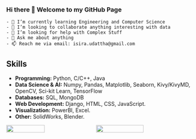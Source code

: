 ### Hi there 👋 Welcome to my GitHub Page
	- 🌱 I’m currently learning Engineering and Computer Science
	- 👯 I’m looking to collaborate anything interesting with data
	- 🤔 I’m looking for help with Complex Stuff
	- 💬 Ask me about anything
	- 📫 Reach me via email: isira.udattha@gmail.com

## Skills
- **Programming:** Python, C/C++, Java
- **Data Science & AI:** Numpy, Pandas, Matplotlib, Seaborn, Kivy/KivyMD, OpenCV, Sci-kit Learn,  TensorFlow 
- **Databases:** SQL, MongoDB
- **Web Development:** Django, HTML, CSS, JavaScript.
- **Visualization:** PowerBI, Excel.
- **Other:** SolidWorks, Blender.





<div class='container' style="display: flex; flex-direction: row;">
<img style="height: auto; width: 45%;" class="img" src="https://github-readme-stats.vercel.app/api/top-langs/?username=IsiraUdaththa&layout=compact&show_icons=true&title_color=5D8CB3&icon_color=4798FF&text_color=718CA1&bg_color=0d1117" />
&nbsp;
&nbsp;
<img style="height: auto; width: 50%;" class="img" src="https://github-readme-stats.vercel.app/api/?username=IsiraUdaththa&show_icons=true&title_color=5D8CB3&icon_color=4798FF&text_color=718CA1&bg_color=0d1117" />
</div>
